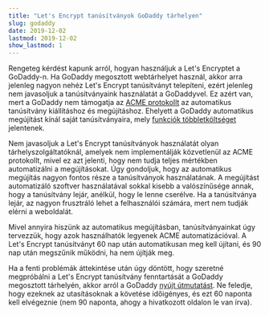 ```yaml
---
title: "Let's Encrypt tanúsítványok GoDaddy tárhelyen"
slug: godaddy
date: 2019-12-02
lastmod: 2019-12-02
show_lastmod: 1
---
```



Rengeteg kérdést kapunk arról, hogyan használjuk a Let's Encryptet a GoDaddy-n. Ha GoDaddy megosztott webtárhelyet használ, akkor arra jelenleg nagyon nehéz Let's Encrypt tanúsítványt telepíteni, ezért jelenleg nem javasoljuk a tanúsítványaink használatát a GoDaddyvel. Ez azért van, mert a GoDaddy nem támogatja az [ACME protokollt](https://tools.ietf.org/html/rfc8555) az automatikus tanúsítvány kiállításhoz és megújításhoz. Ehelyett a GoDaddy automatikus megújítást kínál saját tanúsítványaira, mely [ funkciók többletköltséget](https://www.godaddy.com/web-security/ssl-certificate) jelentenek.

Nem javasoljuk a Let's Encrypt tanúsítványok használatát olyan tárhelyszolgáltatóknál, amelyek nem implementálják közvetlenül az ACME protokollt, mivel ez azt jelenti, hogy nem tudja teljes mértékben automatizálni a megújításokat. Úgy gondoljuk, hogy az automatikus megújítás nagyon fontos része a tanúsítványok használatának. A megújítást automatizáló szoftver használatával sokkal kisebb a valószínűsége annak, hogy a tanúsítvány lejár, anélkül, hogy le lenne cserélve. Ha a tanúsítványa lejár, az nagyon frusztráló lehet a felhasználói számára, mert nem tudják elérni a weboldalát.

Mivel annyira hiszünk az automatikus megújításban, tanúsítványainkat úgy tervezzük, hogy azok használhatók legyenek ACME automatizációval. A Let's Encrypt tanúsítványt 60 nap után automatikusan meg kell újítani, és 90 nap után megszűnik működni, ha nem újítják meg.

Ha a fenti problémák áttekintése után úgy döntött, hogy szeretné megpróbálni a Let's Encrypt tanúsítvány fenntartását a GoDaddy megosztott tárhelyén, akkor arról a GoDaddy [nyújt útmutatást](https://www.godaddy.com/help/install-a-lets-encrypt-certificate-on-your-cpanel-hosting-account-28023). Ne feledje, hogy ezeknek az utasításoknak a követése időigényes, és ezt 60 naponta kell elvégeznie (nem 90 naponta, ahogy a hivatkozott oldalon le van írva).

